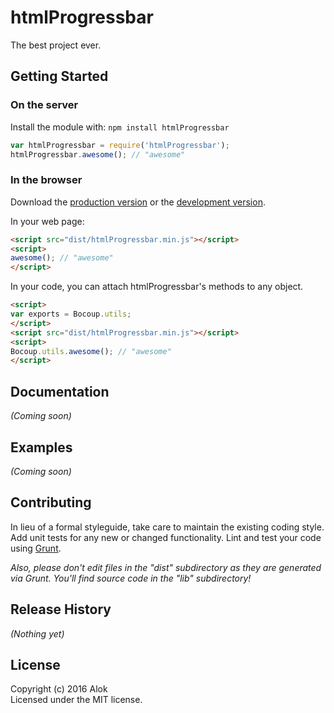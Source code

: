 # htmlProgressbar

The best project ever.

## Getting Started
### On the server
Install the module with: `npm install htmlProgressbar`

```javascript
var htmlProgressbar = require('htmlProgressbar');
htmlProgressbar.awesome(); // "awesome"
```

### In the browser
Download the [production version][min] or the [development version][max].

[min]: https://raw.github.com/AL836884/htmlProgressbar/master/dist/htmlProgressbar.min.js
[max]: https://raw.github.com/AL836884/htmlProgressbar/master/dist/htmlProgressbar.js

In your web page:

```html
<script src="dist/htmlProgressbar.min.js"></script>
<script>
awesome(); // "awesome"
</script>
```

In your code, you can attach htmlProgressbar's methods to any object.

```html
<script>
var exports = Bocoup.utils;
</script>
<script src="dist/htmlProgressbar.min.js"></script>
<script>
Bocoup.utils.awesome(); // "awesome"
</script>
```

## Documentation
_(Coming soon)_

## Examples
_(Coming soon)_

## Contributing
In lieu of a formal styleguide, take care to maintain the existing coding style. Add unit tests for any new or changed functionality. Lint and test your code using [Grunt](http://gruntjs.com/).

_Also, please don't edit files in the "dist" subdirectory as they are generated via Grunt. You'll find source code in the "lib" subdirectory!_

## Release History
_(Nothing yet)_

## License
Copyright (c) 2016 Alok  
Licensed under the MIT license.
